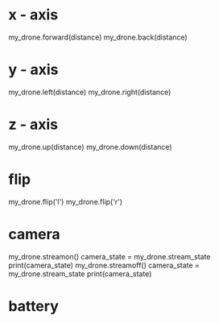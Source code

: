 
# x - axis
my_drone.forward(distance)
my_drone.back(distance)

# y - axis
my_drone.left(distance)
my_drone.right(distance)

# z - axis
my_drone.up(distance)
my_drone.down(distance)

# flip
my_drone.flip('l')
my_drone.flip('r')

# camera
my_drone.streamon()
camera_state = my_drone.stream_state
print(camera_state)
my_drone.streamoff()
camera_state = my_drone.stream_state
print(camera_state)

# battery